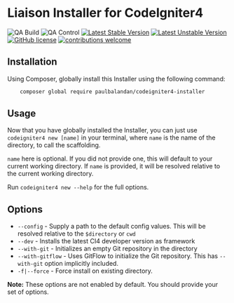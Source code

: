 # Liaison Installer for CodeIgniter4

![QA Build](https://github.com/paulbalandan/codeigniter4-installer/workflows/QA%20Build/badge.svg?branch=develop)
![QA Control](https://github.com/paulbalandan/codeigniter4-installer/workflows/QA%20Control/badge.svg?branch=develop)
[![Latest Stable Version](https://poser.pugx.org/paulbalandan/codeigniter4-installer/v)](https://packagist.org/packages/paulbalandan/codeigniter4-installer)
[![Latest Unstable Version](https://poser.pugx.org/paulbalandan/codeigniter4-installer/v/unstable)](https://packagist.org/packages/paulbalandan/codeigniter4-installer)
[![GitHub license](https://img.shields.io/github/license/paulbalandan/codeigniter4-installer)](LICENSE)
[![contributions welcome](https://img.shields.io/badge/contributions-welcome-brightgreen.svg)](https://github.com/paulbalandan/codeigniter4-installer/pulls)

## Installation

Using Composer, globally install this Installer using the following command:
```bash
    composer global require paulbalandan/codeigniter4-installer
```

## Usage

Now that you have globally installed the Installer, you can just use `codeigniter4 new [name]` in your terminal, where `name` is the name of the directory, to call the scaffolding.

`name` here is optional. If you did not provide one, this will default to your current working directory.
If `name` is provided, it will be resolved relative to the current working directory.

Run `codeigniter4 new --help` for the full options.

## Options

- `--config` - Supply a path to the default config values. This will be resolved relative to the `$directory` or `cwd`
- `--dev` - Installs the latest CI4 developer version as framework
- `--with-git` - Initializes an empty Git repository in the directory
- `--with-gitflow` - Uses GitFlow to initialize the Git repository. This has `--with-git` option implicitly included.
- `-f|--force` - Force install on existing directory.

**Note:** These options are not enabled by default. You should provide your set of options.
